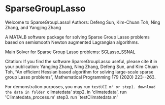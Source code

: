 # SparseGroupLasso
Welcome to SparseGroupLasso! 
Authors: Defeng Sun, Kim-Chuan Toh, Ning Zhang, and Yangjing Zhang

A MATALB software package for solving Sparse Group Lasso problems 
based on semismooth Newton augmented Lagrangian algorithms.

Main Solver for Sparse Group Lasso problems: SGLasso_SSNAL

Citation:
If you find the software SparseGroupLasso useful, 
please cite it in your publication:
Yangjing Zhang, Ning Zhang, Defeng Sun, and Kim Chuan Toh, 
“An efficient Hessian based algorithm for solving large-scale sparse group Lasso problems”, Mathematical Programming 179 (2020) 223--263.


For demonstration purposes, you may run 
`testUCI.m'
or
step1. download the data in folder `climatedata'
step2. in 'climatedata', run 'Climatedata_process.m'
step3. run `testClimatedata.m'
